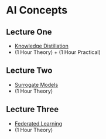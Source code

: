 # AI Concepts

## Lecture One
- [Knowledge Distillation](https://github.com/look4pritam/KnowledgeDistillation)
- (1 Hour Theory) + (1 Hour Practical)

## Lecture Two
- [Surrogate Models](https://github.com/look4pritam/SurrogateModels)
- (1 Hour Theory)

## Lecture Three
- [Federated Learning](https://github.com/look4pritam/FederatedLearning)
- (1 Hour Theory)
